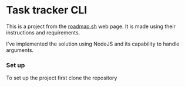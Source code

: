 # Task tracker CLI

This is a project from the [roadmap.sh](https://roadmap.sh/projects/task-tracker) web page. It is made using their instructions and requirements.

I've implemented the solution using NodeJS and its capability to handle arguments.

### Set up

To set up the project first clone the repository
